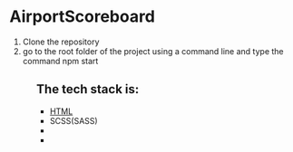 # AirportScoreboard

<ol>
  <li>Clone the repository</li>
  <li>go to the root folder of the project using a command line and type the command npm start</li>
<ol>

<h2>The tech stack is:</h2>

<ul>
  <li><a href="https://ru.wikipedia.org/wiki/HTML">HTML</a></li>
   <li>SCSS(SASS)</li>
   <li></li>
   <li></li>
</ul>
